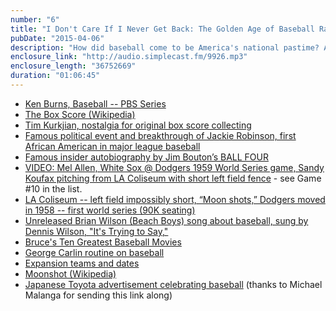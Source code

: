 ```yaml
---
number: "6"
title: "I Don't Care If I Never Get Back: The Golden Age of Baseball Radio Broadcasts"
pubDate: "2015-04-06"
description: "How did baseball come to be America's national pastime? Also, a deep look at how and why radio dominated professional sports in the mid-century, and why baseball is still the sport of the future."
enclosure_link: "http://audio.simplecast.fm/9926.mp3"
enclosure_length: "36752669"
duration: "01:06:45"
---
```

- [Ken Burns, Baseball -- PBS Series](http://www.pbs.org/kenburns/baseball/)
- [The Box Score (Wikipedia)](http://en.wikipedia.org/wiki/Box_score_(baseball))
- [Tim Kurkjian, nostalgia for original box score collecting](http://sports.espn.go.com/mlb/columns/story?id=5420098)
- [Famous political event and  breakthrough of Jackie Robinson, first African American in major league baseball](http://www.jackierobinson.com)
- [Famous insider autobiography by Jim Bouton’s BALL FOUR](http://static.espn.go.com/mlb/ballfour/neyer.html  )
- [VIDEO: Mel Allen, White Sox @ Dodgers 1959 World Series game, Sandy Koufax pitching from LA Coliseum with short left field fence](https://archive.org/details/baseball_otr) - see Game #10 in the list.
- [LA Coliseum -- left field impossibly short, “Moon shots,” Dodgers moved in 1958 -- first world series (90K seating)](http://en.wikipedia.org/wiki/Los_Angeles_Memorial_Coliseum)
- [Unreleased Brian Wilson (Beach Boys) song about baseball, sung by Dennis Wilson, "It's Trying to Say,"](http://youtu.be/ymySEnO5Su4 )
- [Bruce's Ten Greatest Baseball Movies](http://beisbolfever.mlblogs.com/2015/03/30/1444576/)
- [George Carlin routine on baseball](http://www.baseball-almanac.com/humor7.shtml)
- [Expansion teams and dates](http://en.wikipedia.org/wiki/Timeline_of_Major_League_Baseball)
- [Moonshot (Wikipedia)](http://en.wikipedia.org/wiki/Moonshot_(baseball))
- [Japanese Toyota advertisement celebrating baseball](https://youtu.be/OpWUEj5RoGc) (thanks to Michael Malanga for sending this link along)